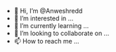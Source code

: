- 👋 Hi, I’m @Anweshredd
- 👀 I’m interested in ...
- 🌱 I’m currently learning ...
- 💞️ I’m looking to collaborate on ...
- 📫 How to reach me ...

<!---
Anweshredd/Anweshredd is a ✨ special ✨ repository because its `README.md` (this file) appears on your GitHub profile.
You can click the Preview link to take a look at your changes.
--->

